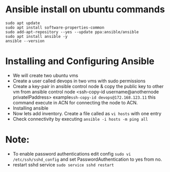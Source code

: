 # Ansible install on ubuntu commands
```
sudo apt update
sudo apt install software-properties-common
sudo add-apt-repository --yes --update ppa:ansible/ansible
sudo apt install ansible -y
ansible --version
```
# Installing and Configuring Ansible
* We will create two ubuntu vms
* Create a user called devops in two vms with sudo permissions
* Create a key-pair in ansible control node & copy the public key to other vm from ansible control node  <ssh-copy-id username@anothernode privateIPaddress> example``ssh-copy-id devops@172.168.123.11`` this command execute in ACN for connecting the node to ACN.
* Installing ansible
* Now lets add inventory. Create a file called as ``vi hosts`` with one entry <ipaddress>
* Check connectivity by executing ``ansible -i hosts -m ping all``
# Note:
* To enable password authentications edit config ``sudo vi /etc/ssh/sshd_config`` and set PasswordAuthentication to yes from no.
* restart sshd service ``sudo service sshd restart``



